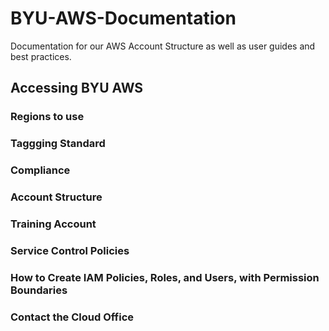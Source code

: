 # BYU-AWS-Documentation
Documentation for our AWS Account Structure as well as user guides and best practices.

## Accessing BYU AWS

### Regions to use

### Taggging Standard

### Compliance 

### Account Structure 

### Training Account

### Service Control Policies

### How to Create IAM Policies, Roles, and Users, with Permission Boundaries 

### Contact the Cloud Office
